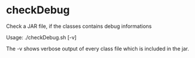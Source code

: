 # checkDebug
Check a JAR file, if the classes contains debug informations

Usage:
./checkDebug.sh <Jarfile> [-v]

The -v shows verbose output of every class file which is included in the jar.
